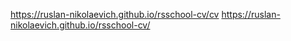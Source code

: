 https://ruslan-nikolaevich.github.io/rsschool-cv/cv
https://ruslan-nikolaevich.github.io/rsschool-cv/